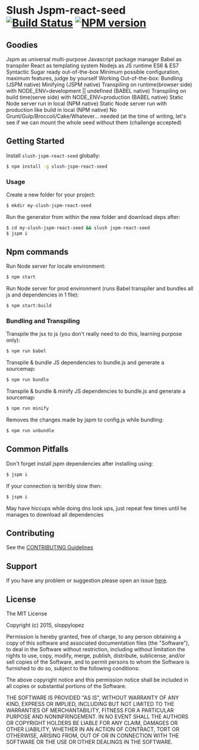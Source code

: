 # Slush Jspm-react-seed [![Build Status](https://secure.travis-ci.org/sloppylopez/slush-jspm-react-seed.png?branch=master)](https://travis-ci.org/sloppylopez/slush-jspm-react-seed) [![NPM version](https://badge-me.herokuapp.com/api/npm/slush-jspm-react-seed.png)](http://badges.enytc.com/for/npm/slush-jspm-react-seed)

> 

## Goodies
Jspm as universal multi-purpose Javascript package manager
Babel as transpiler
React as templating system
Nodejs as JS runtime
ES6 & ES7 Syntactic Sugar ready out-of-the-box
Minimum possible configuration, maximum features, judge by yourself
Working Out-of-the-box:
        Bundling (JSPM native)
        Minifying (JSPM native)
        Transpiling on runtime(browser side) with NODE_ENV=development || undefined (BABEL native)
        Transpiling on build time(serve side) with NODE_ENV=production (BABEL native)
        Static Node server run in local (NPM native)
        Static Node server run with production like build in local (NPM native)
No Grunt/Gulp/Broccoli/Cake/Whatever... needed (at the time of writing, let's see if we can mount 
the whole seed without them (challenge accepted)

## Getting Started

Install `slush-jspm-react-seed` globally:

```bash
$ npm install -g slush-jspm-react-seed
```

### Usage

Create a new folder for your project:

```bash
$ mkdir my-slush-jspm-react-seed
```

Run the generator from within the new folder and download deps after:

```bash
$ cd my-slush-jspm-react-seed && slush jspm-react-seed
$ jspm i
```

## Npm commands

Run Node server for locale environment:

```bash
$ npm start
```

Run Node server for prod environment (runs Babel transpiler and bundles all js and dependencies in 1 file):

```bash
$ npm start:build
```

### Bundling and Transpiling

Transpile the jsx to js (you don't really need to do this, learning purpose only):

```bash
$ npm run babel
```

Transpile & bundle JS dependencies to bundle.js and generate a sourcemap:

```bash
$ npm run bundle
```

Transpile & bundle & minify JS dependencies to bundle.js and generate a sourcemap:

```bash
$ npm run minify
```

Removes the changes made by jspm to config.js while bundling:

```bash
$ npm run unbundle
```

## Common Pitfalls

Don't forget install jspm dependencies after installing using:
```bash
$ jspm i
```

If your connection is terribly slow then:
```bash
$ jspm i
```
May have hiccups while doing dns look ups, just repeat few times until he manages to download all dependencies

## Contributing

See the [CONTRIBUTING Guidelines](https://github.com/sloppylopez/slush-jspm-react-seed/blob/master/CONTRIBUTING.md)

## Support
If you have any problem or suggestion please open an issue [here](https://github.com/sloppylopez/slush-jspm-react-seed/issues).

## License 

The MIT License

Copyright (c) 2015, sloppylopez

Permission is hereby granted, free of charge, to any person
obtaining a copy of this software and associated documentation
files (the "Software"), to deal in the Software without
restriction, including without limitation the rights to use,
copy, modify, merge, publish, distribute, sublicense, and/or sell
copies of the Software, and to permit persons to whom the
Software is furnished to do so, subject to the following
conditions:

The above copyright notice and this permission notice shall be
included in all copies or substantial portions of the Software.

THE SOFTWARE IS PROVIDED "AS IS", WITHOUT WARRANTY OF ANY KIND,
EXPRESS OR IMPLIED, INCLUDING BUT NOT LIMITED TO THE WARRANTIES
OF MERCHANTABILITY, FITNESS FOR A PARTICULAR PURPOSE AND
NONINFRINGEMENT. IN NO EVENT SHALL THE AUTHORS OR COPYRIGHT
HOLDERS BE LIABLE FOR ANY CLAIM, DAMAGES OR OTHER LIABILITY,
WHETHER IN AN ACTION OF CONTRACT, TORT OR OTHERWISE, ARISING
FROM, OUT OF OR IN CONNECTION WITH THE SOFTWARE OR THE USE OR
OTHER DEALINGS IN THE SOFTWARE.

